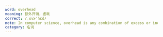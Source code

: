 ```yaml
---
word: overhead
meaning: 额外开销，虚耗
correct: /ˌovɚˈhɛd/
note: In computer science, overhead is any combination of excess or indirect computation time, memory, bandwidth, or other resources that are required to perform a specific task.
category: 名词
---
```

